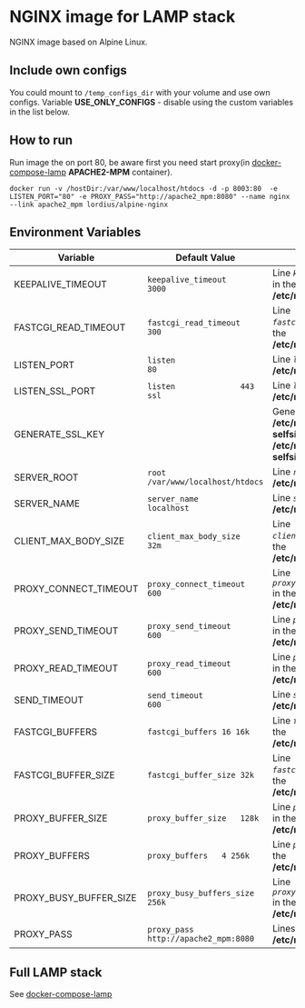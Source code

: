 # NGINX image for LAMP stack
NGINX image based on Alpine Linux.

## Include own configs
You could mount to `/temp_configs_dir` with your volume and use own configs. Variable **USE_ONLY_CONFIGS** - disable using the custom variables in the list below.

## How to run

Run image the on port 80, be aware first you need start proxy(in [docker-compose-lamp](https://github.com/a-kom/docker-compose-lamp) **APACHE2-MPM** container).

`docker run -v /hostDir:/var/www/localhost/htdocs -d -p 8003:80  -e LISTEN_PORT="80" -e PROXY_PASS="http://apache2_mpm:8080" --name nginx --link apache2_mpm lordius/alpine-nginx`

## Environment Variables

| Variable                          | Default Value | Description |
| --------------------------------- | ------------- | ----------- |
| KEEPALIVE_TIMEOUT                                 | `keepalive_timeout           3000`                                        | Line *`keepalive_timeout`* in the **/etc/nginx/nginx.conf**                                           |
| FASTCGI_READ_TIMEOUT                              | `fastcgi_read_timeout        300`                                         | Line *`fastcgi_read_timeout`* in the **/etc/nginx/nginx.conf**                                        |
| LISTEN_PORT                                       | `listen                  80`                                              | Line *`listen`* in the **/etc/nginx/nginx.conf**                                                      |
| LISTEN_SSL_PORT                                   | `listen              443 ssl`                                             | Line *`listen`* in the **/etc/nginx/nginx.conf**                                                      |
| GENERATE_SSL_KEY                                  |                                                                           | Generates SSL keys **/etc/nginx/ssl/nginx-selfsigned.key**, **/etc/nginx/ssl/nginx-selfsigned.crt**   |
| SERVER_ROOT                                       | `root                    /var/www/localhost/htdocs`                       | Line *`root`* in the **/etc/nginx/nginx.conf**                                                        |
| SERVER_NAME                                       | `server_name             localhost`                                       | Line *`server_name`* in the **/etc/nginx/nginx.conf**                                                 |
| CLIENT_MAX_BODY_SIZE                              | `client_max_body_size    32m`                                             | Line *`client_max_body_size`* in the **/etc/nginx/nginx.conf**                                        |
| PROXY_CONNECT_TIMEOUT                             | `proxy_connect_timeout       600`                                         | Line *`proxy_connect_timeout`* in the **/etc/nginx/nginx.conf**                                       |
| PROXY_SEND_TIMEOUT                                | `proxy_send_timeout          600`                                         | Line *`proxy_send_timeout`* in the **/etc/nginx/nginx.conf**                                          |
| PROXY_READ_TIMEOUT                                | `proxy_read_timeout          600`                                         | Line *`proxy_read_timeout`* in the **/etc/nginx/nginx.conf**                                          |
| SEND_TIMEOUT                                      | `send_timeout                600`                                         | Line *`send_timeout`* in the **/etc/nginx/nginx.conf**                                                |
| FASTCGI_BUFFERS                                   | `fastcgi_buffers 16 16k`                                                  | Line *`fastcgi_buffers`* in the **/etc/nginx/nginx.conf**                                             |
| FASTCGI_BUFFER_SIZE                               | `fastcgi_buffer_size 32k`                                                 | Line *`fastcgi_buffer_size`* in the **/etc/nginx/nginx.conf**                                         |
| PROXY_BUFFER_SIZE                                 | `proxy_buffer_size   128k`                                                | Line *`proxy_buffer_size`* in the **/etc/nginx/nginx.conf**                                           |
| PROXY_BUFFERS                                     | `proxy_buffers   4 256k`                                                  | Line *`proxy_buffers`* in the **/etc/nginx/nginx.conf**                                               |
| PROXY_BUSY_BUFFER_SIZE                            | `proxy_busy_buffers_size   256k`                                          | Line *`proxy_busy_buffers_size`* in the **/etc/nginx/nginx.conf**                                     |
| PROXY_PASS                                        | `proxy_pass http://apache2_mpm:8080`                                      | Lines *`proxy_pass`* in the **/etc/nginx/nginx.conf**                                                 |

## Full LAMP stack

See [docker-compose-lamp](https://github.com/a-kom/docker-compose-lamp)
